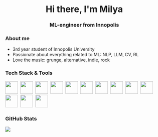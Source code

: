<div id="header" align="center">
  <h1>Hi there, I'm Milya</h1>
  <h3>ML-engineer from Innopolis</h3>
</div>

### About me
- 3rd year student of Innopolis University
- Passionate about everything related to ML: NLP, LLM, CV, RL
- Love the music: grunge, alternative, indie, rock

### Tech Stack & Tools
<img src="https://cdn.jsdelivr.net/gh/devicons/devicon@latest/icons/python/python-original-wordmark.svg" width="40" height="40"/>&nbsp;
<img src="https://cdn.jsdelivr.net/gh/devicons/devicon@latest/icons/jupyter/jupyter-original-wordmark.svg" width="40" height="40"/>&nbsp;
<img src="https://cdn.jsdelivr.net/gh/devicons/devicon@latest/icons/numpy/numpy-original.svg" width="40" height="40"/>&nbsp;
<img src="https://cdn.jsdelivr.net/gh/devicons/devicon@latest/icons/pandas/pandas-original-wordmark.svg" width="40" height="40"/>&nbsp;
<img src="https://cdn.jsdelivr.net/gh/devicons/devicon@latest/icons/scikitlearn/scikitlearn-original.svg" width="40" height="40"/>&nbsp;
<img src="https://cdn.jsdelivr.net/gh/devicons/devicon@latest/icons/pytorch/pytorch-original.svg" width="40" height="40"/>&nbsp;
<img src="https://cdn.jsdelivr.net/gh/devicons/devicon@latest/icons/docker/docker-original-wordmark.svg" width="40" height="40"/>&nbsp;
<img src="https://cdn.jsdelivr.net/gh/devicons/devicon@latest/icons/streamlit/streamlit-original.svg" width="40" height="40"/>&nbsp;
<img src="https://cdn.jsdelivr.net/gh/devicons/devicon@latest/icons/fastapi/fastapi-original.svg" width="40" height="40"/>&nbsp;
<img src="https://cdn.jsdelivr.net/gh/devicons/devicon@latest/icons/postman/postman-original.svg" width="40" height="40"/>&nbsp;
<img src="https://cdn.jsdelivr.net/gh/devicons/devicon@latest/icons/railway/railway-original.svg" width="40" height="40"/>&nbsp;
<img src="https://cdn.jsdelivr.net/gh/devicons/devicon@latest/icons/postgresql/postgresql-original-wordmark.svg" width="40" height="40"/>&nbsp;
<img src="https://cdn.jsdelivr.net/gh/devicons/devicon@latest/icons/vscode/vscode-original.svg" width="40" height="40"/>&nbsp;



### GitHub Stats

![](http://github-profile-summary-cards.vercel.app/api/cards/repos-per-language?username=Chehmet&theme=nord_bright)
